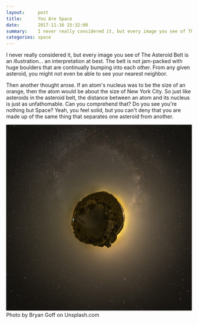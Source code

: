 ```yaml
---
layout:     post
title:      You Are Space
date:       2017-11-16 15:32:00
summary:    I never really considered it, but every image you see of The Asteroid Belt is an illustration...
categories: space
---
```

I never really considered it, but every image you see of The Asteroid Belt is an illustration... an interpretation at best. The belt is not jam-packed with huge boulders that are continually bumping into each other. From any given asteroid, you might not even be able to see your nearest neighbor.

Then another thought arose. If an atom's nucleus was to be the size of an orange, then the atom would be about the size of New York City. So just like asteroids in the asteroid belt, the distance between an atom and its nucleus is just as unfathomable. Can you comprehend that? Do you see you're nothing but Space? Yeah, you feel solid, but you can't deny that you are made up of the same thing that separates one asteroid from another.

![360 Panoramic Planet](/images/asteroid.jpg)
Photo by Bryan Goff on Unsplash.com
